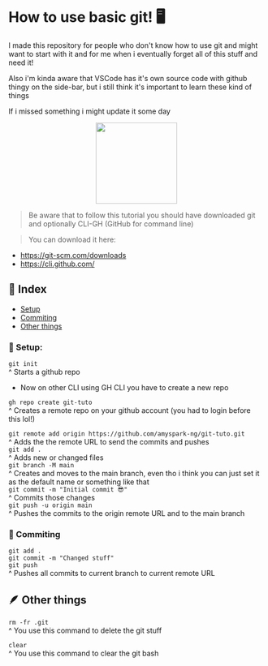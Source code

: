 # How to use basic git! 🖥

I made this repository for people who don't know how to use git and might want to start with it and for me when i eventually forget all of this stuff and need it!

Also i'm kinda aware that VSCode has it's own source code with github thingy on the side-bar, but i still think it's important to learn these kind of things 

If i missed something i might update it some day

<div align="center">
<img  width="160px" src="https://camo.githubusercontent.com/ea09d843e584c4c4365baf0f1b8e691a36e7355536170ea93d45ca58308e507a/68747470733a2f2f6769746875622e6769746875626173736574732e636f6d2f696d616765732f6d6f6e612d6c6f6164696e672d6461726b2e676966">
</div>

> Be aware that to follow this tutorial you should have downloaded git and optionally CLI-GH (GitHub for command line)<br>

> You can download it here:
- https://git-scm.com/downloads
- https://cli.github.com/

## 📓 Index
- [Setup](#setup)
- [Commiting](#commiting)
- [Other things](#other-things)

### 🌿 Setup:
`git init`<br>
^ Starts a github repo<br>

- Now on other CLI using GH CLI you have to create a new repo

`gh repo create git-tuto`<br>
^ Creates a remote repo on your github account (you had to login before this lol!)<br>

`git remote add origin https://github.com/amyspark-ng/git-tuto.git`<br>
^ Adds the the remote URL to send the commits and pushes<br>
`git add .`<br>
^ Adds new or changed files<br>
`git branch -M main`<br>
^ Creates and moves to the main branch, even tho i think you can just set it as the default name or something like that<br>
`git commit -m "Initial commit 😎"`<br>
^ Commits those changes<br>
`git push -u origin main`<br>
^ Pushes the commits to the origin remote URL and to the main branch

### 🧵 Commiting
`git add .`<br>
`git commit -m "Changed stuff"`<br>
`git push`<br>
^ Pushes all commits to current branch to current remote URL

## 🪶 Other things
`rm -fr .git`<br>
^ You use this command to delete the git stuff<br>

`clear`<br>
^ You use this command to clear the git bash
